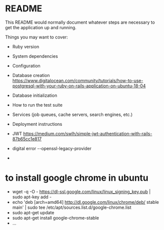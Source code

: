 # README

This README would normally document whatever steps are necessary to get the
application up and running.

Things you may want to cover:

* Ruby version

* System dependencies

* Configuration

* Database creation
https://www.digitalocean.com/community/tutorials/how-to-use-postgresql-with-your-ruby-on-rails-application-on-ubuntu-18-04

* Database initialization

* How to run the test suite

* Services (job queues, cache servers, search engines, etc.)

* Deployment instructions

* JWT https://medium.com/swlh/simple-jwt-authentication-with-rails-87b65cc1e817
* digital error --openssl-legacy-provider
* 
# to install google chrome in ubuntu
* wget -q -O - https://dl-ssl.google.com/linux/linux_signing_key.pub | sudo apt-key add -
* echo 'deb [arch=amd64] http://dl.google.com/linux/chrome/deb/ stable main' | sudo tee /etc/apt/sources.list.d/google-chrome.list
* sudo apt-get update
* sudo apt-get install google-chrome-stable
* ...

